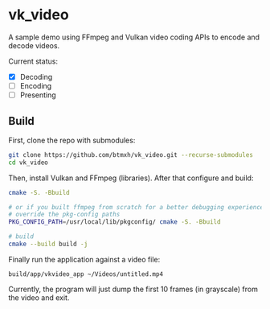 # vk_video

A sample demo using FFmpeg and Vulkan video coding APIs to encode and decode videos.

Current status:
- [x] Decoding
- [ ] Encoding
- [ ] Presenting

## Build

First, clone the repo with submodules:
```sh
git clone https://github.com/btmxh/vk_video.git --recurse-submodules
cd vk_video
```

Then, install Vulkan and FFmpeg (libraries). After that configure and build:
```sh
cmake -S. -Bbuild

# or if you built ffmpeg from scratch for a better debugging experience,
# override the pkg-config paths
PKG_CONFIG_PATH=/usr/local/lib/pkgconfig/ cmake -S. -Bbuild

# build
cmake --build build -j
```

Finally run the application against a video file:
```
build/app/vkvideo_app ~/Videos/untitled.mp4
```

Currently, the program will just dump the first 10 frames (in grayscale) from the video and exit.


